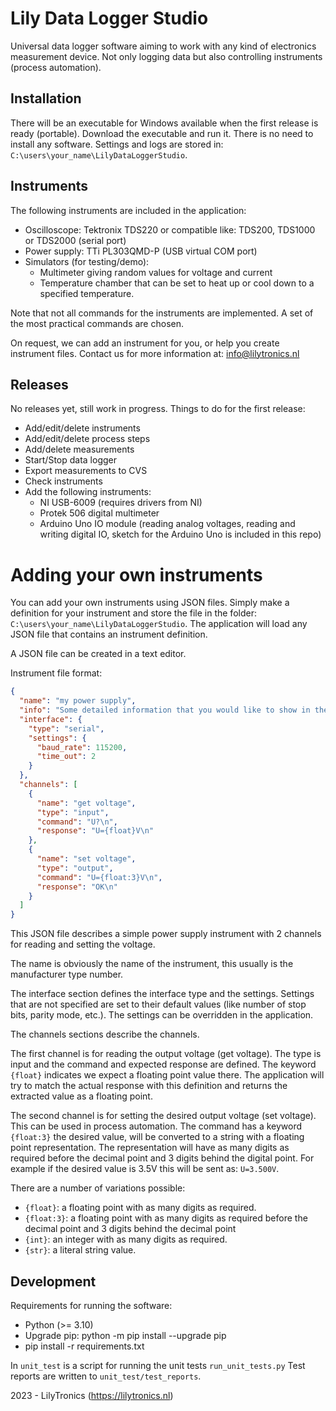# Lily Data Logger Studio

Universal data logger software aiming to work with any kind of electronics measurement device.
Not only logging data but also controlling instruments (process automation).

## Installation

There will be an executable for Windows available when the first release is ready (portable).
Download the executable and run it. There is no need to install any software.
Settings and logs are stored in: `C:\users\your_name\LilyDataLoggerStudio`.

## Instruments

The following instruments are included in the application:
* Oscilloscope: Tektronix TDS220 or compatible like: TDS200, TDS1000 or TDS2000 (serial port)
* Power supply: TTi PL303QMD-P (USB virtual COM port)
* Simulators (for testing/demo):
  * Multimeter giving random values for voltage and current
  * Temperature chamber that can be set to heat up or cool down to a specified temperature.

Note that not all commands for the instruments are implemented.
A set of the most practical commands are chosen.

On request, we can add an instrument for you, or help you create instrument files.
Contact us for more information at: info@lilytronics.nl

## Releases

No releases yet, still work in progress.
Things to do for the first release:

* Add/edit/delete instruments
* Add/edit/delete process steps
* Add/delete measurements
* Start/Stop data logger
* Export measurements to CVS
* Check instruments
* Add the following instruments:
  * NI USB-6009 (requires drivers from NI)
  * Protek 506 digital multimeter
  * Arduino Uno IO module (reading analog voltages, reading and writing digital IO, sketch for the Arduino Uno is included in this repo)
 
# Adding your own instruments

You can add your own instruments using JSON files. Simply make a definition for your instrument and store the file in
the folder: `C:\users\your_name\LilyDataLoggerStudio`.
The application will load any JSON file that contains an instrument definition.

A JSON file can be created in a text editor.

Instrument file format:

```json
{
  "name": "my power supply",
  "info": "Some detailed information that you would like to show in the application when editing the instrument",
  "interface": {
    "type": "serial",
    "settings": {
      "baud_rate": 115200,
      "time_out": 2
    }
  },
  "channels": [
    {
      "name": "get voltage",
      "type": "input",
      "command": "U?\n",
      "response": "U={float}V\n"
    },
    {
      "name": "set voltage",
      "type": "output",
      "command": "U={float:3}V\n",
      "response": "OK\n"
    }
  ]
}
```

This JSON file describes a simple power supply instrument with 2 channels for reading and setting the voltage.

The name is obviously the name of the instrument, this usually is the manufacturer type number.

The interface section defines the interface type and the settings.
Settings that are not specified are set to their default values (like number of stop bits, parity mode, etc.).
The settings can be overridden in the application.

The channels sections describe the channels.

The first channel is for reading the output voltage (get voltage).
The type is input and the command and expected response are defined.
The keyword `{float}` indicates we expect a floating point value there.
The application will try to match the actual response with this definition and returns the extracted value as a floating point.

The second channel is for setting the desired output voltage (set voltage). This can be used in process automation.
The command has a keyword `{float:3}` the desired value, will be converted to a string with a floating point representation.
The representation will have as many digits as required before the decimal point and 3 digits behind the digital point.
For example if the desired value is 3.5V this will be sent as: `U=3.500V`.

There are a number of variations possible:

* `{float}`: a floating point with as many digits as required.
* `{float:3}`: a floating point with as many digits as required before the decimal point and 3 digits behind the decimal point
* `{int}`: an integer with as many digits as required.
* `{str}`: a literal string value.

## Development

Requirements for running the software:

* Python (>= 3.10)
* Upgrade pip: python -m pip install --upgrade pip
* pip install -r requirements.txt

In `unit_test` is a script for running the unit tests `run_unit_tests.py`
Test reports are written to `unit_test/test_reports`.

2023 - LilyTronics (https://lilytronics.nl)
